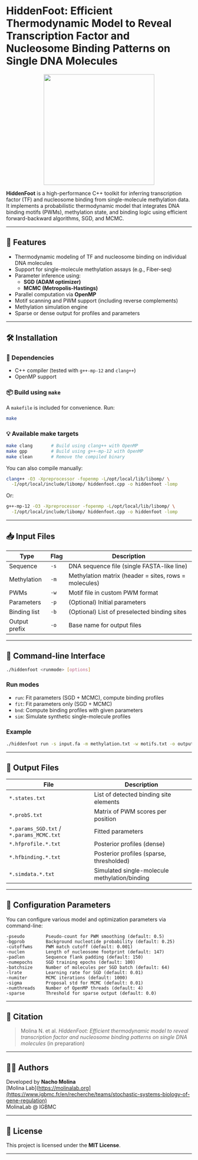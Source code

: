 # HiddenFoot: Efficient Thermodynamic Model to Reveal Transcription Factor and Nucleosome Binding Patterns on Single DNA Molecules

<div align="center">
  <img src="https://github.com/MolinaLab-IGBMC/HiddenFoot/assets/34145153/d49969d7-ed83-4ad4-aa21-97eabc37ea2d" width="300" height="300">
</div>

**HiddenFoot** is a high-performance C++ toolkit for inferring transcription factor (TF) and nucleosome binding from single-molecule methylation data. It implements a probabilistic thermodynamic model that integrates DNA binding motifs (PWMs), methylation state, and binding logic using efficient forward-backward algorithms, SGD, and MCMC.

---

## 🚀 Features

- Thermodynamic modeling of TF and nucleosome binding on individual DNA molecules
- Support for single-molecule methylation assays (e.g., Fiber-seq)
- Parameter inference using:
  - **SGD (ADAM optimizer)**
  - **MCMC (Metropolis-Hastings)**
- Parallel computation via **OpenMP**
- Motif scanning and PWM support (including reverse complements)
- Methylation simulation engine
- Sparse or dense output for profiles and parameters

---

## 🛠 Installation

### 🔧 Dependencies

- C++ compiler (tested with `g++-mp-12` and `clang++`)
- OpenMP support

### 📦 Build using `make`

A `makefile` is included for convenience. Run:

```bash
make
```

### 💡 Available make targets

```bash
make clang       # Build using clang++ with OpenMP
make gpp         # Build using g++-mp-12 with OpenMP
make clean       # Remove the compiled binary
```

You can also compile manually:

```bash
clang++ -O3 -Xpreprocessor -fopenmp -L/opt/local/lib/libomp/ \
  -I/opt/local/include/libomp/ hiddenfoot.cpp -o hiddenfoot -lomp
```

Or:

```bash
g++-mp-12 -O3 -Xpreprocessor -fopenmp -L/opt/local/lib/libomp/ \
  -I/opt/local/include/libomp/ hiddenfoot.cpp -o hiddenfoot -lomp
```

---

## 📥 Input Files

| Type   | Flag      | Description |
|--------|-----------|-------------|
| Sequence      | `-s` | DNA sequence file (single FASTA-like line) |
| Methylation   | `-m` | Methylation matrix (header = sites, rows = molecules) |
| PWMs          | `-w` | Motif file in custom PWM format |
| Parameters    | `-p` | (Optional) Initial parameters |
| Binding list  | `-b` | (Optional) List of preselected binding sites |
| Output prefix | `-o` | Base name for output files |

---

## 🔧 Command-line Interface

```bash
./hiddenfoot <runmode> [options]
```

### Run modes

- `run`: Fit parameters (SGD + MCMC), compute binding profiles
- `fit`: Fit parameters only (SGD + MCMC)
- `bnd`: Compute binding profiles with given parameters
- `sim`: Simulate synthetic single-molecule profiles

### Example

```bash
./hiddenfoot run -s input.fa -m methylation.txt -w motifs.txt -o output
```

---

## 🧪 Output Files

| File | Description |
|------|-------------|
| `*.states.txt` | List of detected binding site elements |
| `*.probS.txt`  | Matrix of PWM scores per position |
| `*.params_SGD.txt` / `*.params_MCMC.txt` | Fitted parameters |
| `*.hfprofile.*.txt` | Posterior profiles (dense) |
| `*.hfbinding.*.txt` | Posterior profiles (sparse, thresholded) |
| `*.simdata.*.txt` | Simulated single-molecule methylation/binding |

---

## 🧬 Configuration Parameters

You can configure various model and optimization parameters via command-line:

```text
-pseudo        Pseudo-count for PWM smoothing (default: 0.5)
-bgprob        Background nucleotide probability (default: 0.25)
-cutoffwms     PWM match cutoff (default: 0.001)
-nuclen        Length of nucleosome footprint (default: 147)
-padlen        Sequence flank padding (default: 150)
-numepochs     SGD training epochs (default: 100)
-batchsize     Number of molecules per SGD batch (default: 64)
-lrate         Learning rate for SGD (default: 0.01)
-numiter       MCMC iterations (default: 1000)
-sigma         Proposal std for MCMC (default: 0.01)
-numthreads    Number of OpenMP threads (default: 4)
-sparse        Threshold for sparse output (default: 0.0)
```

---

## 📖 Citation

> Molina N. et al. *HiddenFoot: Efficient thermodynamic model to reveal transcription factor and nucleosome binding patterns on single DNA molecules* (in preparation)

---

## 👩‍🔬 Authors

Developed by **Nacho Molina**  
[Molina Lab](https://molinalab.org](https://www.igbmc.fr/en/recherche/teams/stochastic-systems-biology-of-gene-regulation)  
MolinaLab @ IGBMC

---

## 🧾 License

This project is licensed under the **MIT License**.

---
